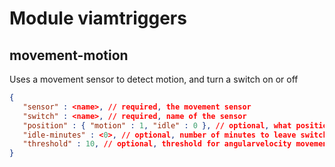 # Module viamtriggers 


## movement-motion

Uses a movement sensor to detect motion, and turn a switch on or off

```json
{
   "sensor" : <name>, // required, the movement sensor
   "switch" : <name>, // required, name of the sensor
   "position" : { "motion" : 1, "idle" : 0 }, // optional, what position to set when a detection happes
   "idle-minutes" : <0>, // optional, number of minutes to leave switch on/or off, 0 means forever
   "threshold" : 10, // optional, threshold for angularvelocity movement
}
```
